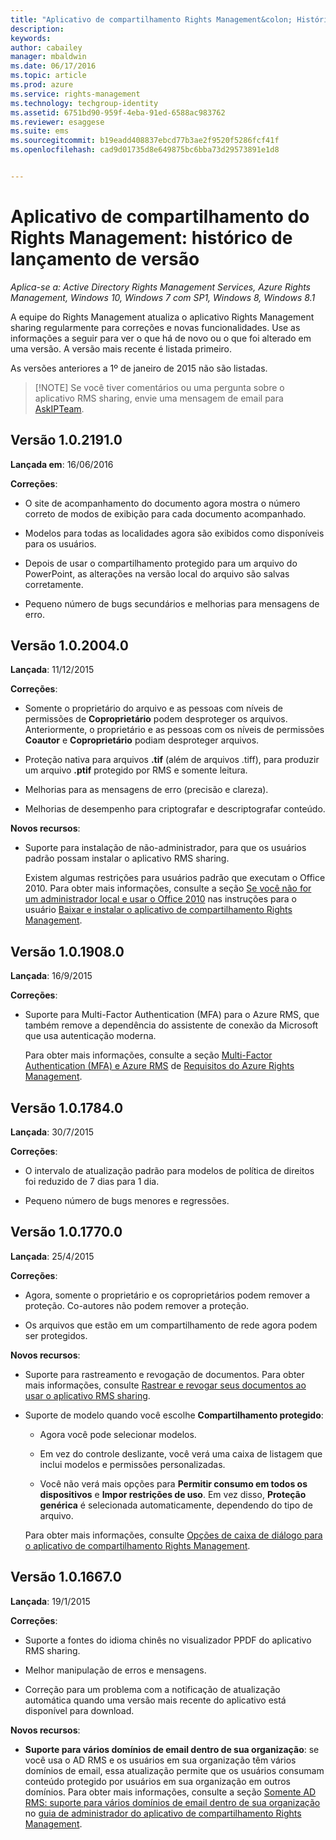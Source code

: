 ```yaml
---
title: "Aplicativo de compartilhamento Rights Management&colon; Histórico de lançamento de versão | Azure RMS"
description: 
keywords: 
author: cabailey
manager: mbaldwin
ms.date: 06/17/2016
ms.topic: article
ms.prod: azure
ms.service: rights-management
ms.technology: techgroup-identity
ms.assetid: 6751bd90-959f-4eba-91ed-6588ac983762
ms.reviewer: esaggese
ms.suite: ems
ms.sourcegitcommit: b19eadd408837ebcd77b3ae2f9520f5286fcf41f
ms.openlocfilehash: cad9d01735d8e649875bc6bba73d29573891e1d8


---
```


# Aplicativo de compartilhamento do Rights Management: histórico de lançamento de versão

*Aplica-se a: Active Directory Rights Management Services, Azure Rights Management, Windows 10, Windows 7 com SP1, Windows 8, Windows 8.1*

A equipe do Rights Management atualiza o aplicativo Rights Management sharing regularmente para correções e novas funcionalidades. Use as informações a seguir para ver o que há de novo ou o que foi alterado em uma versão. A versão mais recente é listada primeiro.

As versões anteriores a 1º de janeiro de 2015 não são listadas.

> [!NOTE] Se você tiver comentários ou uma pergunta sobre o aplicativo RMS sharing, envie uma mensagem de email para [AskIPTeam](mailto:AskIPTeam@microsoft.com?subject=RMS%20sharing%20app:%20Feedback%20or%20question).

## Versão 1.0.2191.0
**Lançada em**: 16/06/2016

**Correções**:

- O site de acompanhamento do documento agora mostra o número correto de modos de exibição para cada documento acompanhado.

- Modelos para todas as localidades agora são exibidos como disponíveis para os usuários.

- Depois de usar o compartilhamento protegido para um arquivo do PowerPoint, as alterações na versão local do arquivo são salvas corretamente.

- Pequeno número de bugs secundários e melhorias para mensagens de erro.


## Versão 1.0.2004.0
**Lançada**: 11/12/2015

**Correções**:

-   Somente o proprietário do arquivo e as pessoas com níveis de permissões de **Coproprietário** podem desproteger os arquivos. Anteriormente, o proprietário e as pessoas com os níveis de permissões **Coautor** e **Coproprietário** podiam desproteger arquivos.

-   Proteção nativa para arquivos **.tif** (além de arquivos .tiff), para produzir um arquivo **.ptif** protegido por RMS e somente leitura.

-   Melhorias para as mensagens de erro (precisão e clareza).

-   Melhorias de desempenho para criptografar e descriptografar conteúdo.

**Novos recursos**:

-   Suporte para instalação de não-administrador, para que os usuários padrão possam instalar o aplicativo RMS sharing.

    Existem algumas restrições para usuários padrão que executam o Office 2010. Para obter mais informações, consulte a seção [Se você não for um administrador local e usar o Office 2010](install-sharing-app.md#if-you-are-not-a-local-administrator-and-use-office-2010) nas instruções para o usuário [Baixar e instalar o aplicativo de compartilhamento Rights Management](install-sharing-app.md).

## Versão 1.0.1908.0
**Lançada**: 16/9/2015

**Correções**:

-   Suporte para Multi-Factor Authentication (MFA) para o Azure RMS, que também remove a dependência do assistente de conexão da Microsoft que usa autenticação moderna.

    Para obter mais informações, consulte a seção [Multi-Factor Authentication (MFA) e Azure RMS](../get-started/requirements-azure-ad.md#multi-factor-authentication-mfa-and-azure-rms) de [Requisitos do Azure Rights Management](../get-started/requirements-azure-rms.md).

## Versão 1.0.1784.0
**Lançada**: 30/7/2015

**Correções**:

-   O intervalo de atualização padrão para modelos de política de direitos foi reduzido de 7 dias para 1 dia.

-   Pequeno número de bugs menores e regressões.

## Versão 1.0.1770.0
**Lançada**: 25/4/2015

**Correções**:

-   Agora, somente o proprietário e os coproprietários podem remover a proteção. Co-autores não podem remover a proteção.

-   Os arquivos que estão em um compartilhamento de rede agora podem ser protegidos.

**Novos recursos**:

-   Suporte para rastreamento e revogação de documentos. Para obter mais informações, consulte [Rastrear e revogar seus documentos ao usar o aplicativo RMS sharing](sharing-app-track-revoke.md).

-   Suporte de modelo quando você escolhe **Compartilhamento protegido**:

    -   Agora você pode selecionar modelos.

    -   Em vez do controle deslizante, você verá uma caixa de listagem que inclui modelos e permissões personalizadas.

    -   Você não verá mais opções para **Permitir consumo em todos os dispositivos** e **Impor restrições de uso**. Em vez disso, **Proteção genérica** é selecionada automaticamente, dependendo do tipo de arquivo.

    Para obter mais informações, consulte [Opções de caixa de diálogo para o aplicativo de compartilhamento Rights Management](sharing-app-dialog-box.md).

## Versão 1.0.1667.0
**Lançada**: 19/1/2015

**Correções**:

-   Suporte a fontes do idioma chinês no visualizador PPDF do aplicativo RMS sharing.

-   Melhor manipulação de erros e mensagens.

-   Correção para um problema com a notificação de atualização automática quando uma versão mais recente do aplicativo está disponível para download.

**Novos recursos**:

-   **Suporte para vários domínios de email dentro de sua organização**: se você usa o AD RMS e os usuários em sua organização têm vários domínios de email, essa atualização permite que os usuários consumam conteúdo protegido por usuários em sua organização em outros domínios. Para obter mais informações, consulte a seção [Somente AD RMS: suporte para vários domínios de email dentro de sua organização](sharing-app-admin-guide.md#ad-rms-only-support-for-multiple-email-domains-within-your-organization) no [guia de administrador do aplicativo de compartilhamento Rights Management](sharing-app-admin-guide.md).




<!--HONumber=Jun16_HO3-->


